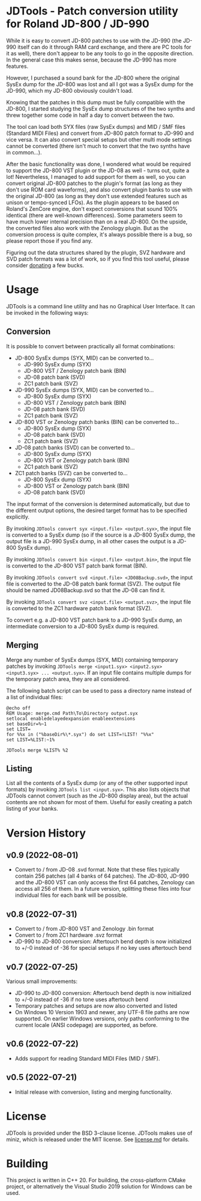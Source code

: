 # JDTools - Patch conversion utility for Roland JD-800 / JD-990

While it is easy to convert JD-800 patches to use with the JD-990 (the JD-990 itself can do it through RAM card exchange, and there are PC tools for it as well),
there don't appear to be any tools to go in the opposite direction. In the general case this makes sense, because the JD-990 has more features.

However, I purchased a sound bank for the JD-800 where the original SysEx dump for the JD-800 was lost and all I got was a SysEx dump for the JD-990, which my JD-800 obviously couldn't load.

Knowing that the patches in this dump must be fully compatible with the JD-800, I started studying the SysEx dump structures of the two synths and threw together some code in half a day to convert between the two.

The tool can load both SYX files (raw SysEx dumps) and MID / SMF files (Standard MIDI Files) and convert from JD-800 patch format to JD-990 and vice versa. It can also convert special setups but other multi mode settings cannot be converted (there isn't much to convert that the two synths have in common...).

After the basic functionality was done, I wondered what would be required to support the JD-800 VST plugin or the JD-08 as well - turns out, quite a lot! Nevertheless, I managed to add support for them as well, so you can convert original JD-800 patches to the plugin's format (as long as they don't use ROM card waveforms), and also convert plugin banks to use with the original JD-800 (as long as they don't use extended features such as unison or tempo-synced LFOs).
As the plugin appears to be based on Roland's ZenCore engine, don't expect conversions that sound 100% identical (there are well-known differences). Some parameters seem to have much lower internal precision than on a real JD-800. On the upside, the converted files also work with the Zenology plugin. But as the conversion process is quite complex, it's always possible there is a bug, so please report those if you find any.

Figuring out the data structures shared by the plugin, SVZ hardware and SVD patch formats was a lot of work, so if you find this tool useful, please consider [donating](https://paypal.me/JohannesSchultz) a few bucks.

# Usage

JDTools is a command line utility and has no Graphical User Interface. It can be invoked in the following ways:

## Conversion

It is possible to convert between practically all format combinations:

- JD-800 SysEx dumps (SYX, MID) can be converted to...
  - JD-990 SysEx dump (SYX)
  - JD-800 VST / Zenology patch bank (BIN)
  - JD-08 patch bank (SVD)
  - ZC1 patch bank (SVZ)
- JD-990 SysEx dumps (SYX, MID) can be converted to...
  - JD-800 SysEx dump (SYX)
  - JD-800 VST / Zenology patch bank (BIN)
  - JD-08 patch bank (SVD)
  - ZC1 patch bank (SVZ)
- JD-800 VST or Zenology patch banks (BIN) can be converted to... 
  - JD-800 SysEx dump (SYX)
  - JD-08 patch bank (SVD)
  - ZC1 patch bank (SVZ)
- JD-08 patch banks (SVD) can be converted to...
  - JD-800 SysEx dump (SYX)
  - JD-800 VST or Zenology patch bank (BIN)
  - ZC1 patch bank (SVZ)
- ZC1 patch banks (SVZ) can be converted to...
  - JD-800 SysEx dump (SYX)
  - JD-800 VST or Zenology patch bank (BIN)
  - JD-08 patch bank (SVD)

The input format of the conversion is determined automatically, but due to the different output options, the desired target format has to be specified explicitly.

By invoking `JDTools convert syx <input.file> <output.syx>`, the input file is converted to a SysEx dump (so if the source is a JD-800 SysEx dump, the output file is a JD-990 SysEx dump, in all other cases the output is a JD-800 SysEx dump).

By invoking `JDTools convert bin <input.file> <output.bin>`, the input file is converted to the JD-800 VST patch bank format (BIN).

By invoking `JDTools convert svd <input.file> <JD08Backup.svd>`, the input file is converted to the JD-08 patch bank format (SVZ). The output file should be named JD08Backup.svd so that the JD-08 can find it.

By invoking `JDTools convert svz <input.file> <output.svz>`, the input file is converted to the ZC1 hardware patch bank format (SVZ).

To convert e.g. a JD-800 VST patch bank to a JD-990 SysEx dump, an intermediate conversion to a JD-800 SysEx dump is required.

## Merging

Merge any number of SysEx dumps (SYX, MID) containing temporary patches by invoking `JDTools merge <input1.syx> <input2.syx> <input3.syx> ... <output.syx>`. If an input file contains multiple dumps for the temporary patch area, they are all considered.

The following batch script can be used to pass a directory name instead of a list of individual files:

```
@echo off
REM Usage: merge.cmd Path\To\Directory output.syx 
setlocal enabledelayedexpansion enableextensions
set baseDir=%~1
set LIST=
for %%x in ("%baseDir%\*.syx") do set LIST=!LIST! "%%x"
set LIST=%LIST:~1%

JDTools merge %LIST% %2
```

## Listing

List all the contents of a SysEx dump (or any of the other supported input formats) by invoking `JDTools list <input.syx>`. This also lists objects that JDTools cannot convert (such as the JD-800 display area), but the actual contents are not shown for most of them. Useful for easily creating a patch listing of your banks.

# Version History

## v0.9 (2022-08-01)

- Convert to / from JD-08 .svd format. Note that these files typically contain 256 patches (all 4 banks of 64 patches). The JD-800, JD-990 and the JD-800 VST can only access the first 64 patches, Zenology can access all 256 of them. In a future version, splitting these files into four individual files for each bank will be possible.

## v0.8 (2022-07-31)

- Convert to / from JD-800 VST and Zenology .bin format
- Convert to / from ZC1 hardware .svz format
- JD-990 to JD-800 conversion: Aftertouch bend depth is now initialized to +/-0 instead of -36 for special setups if no key uses aftertouch bend

## v0.7 (2022-07-25)

Various small improvements:

- JD-990 to JD-800 conversion: Aftertouch bend depth is now initialized to +/-0 instead of -36 if no tone uses aftertouch bend
- Temporary patches and setups are now also converted and listed
- On Windows 10 Version 1903 and newer, any UTF-8 file paths are now supported. On earlier Windows versions, only paths conforming to the current locale (ANSI codepage) are supported, as before.


## v0.6 (2022-07-22)

- Adds support for reading Standard MIDI Files (MID / SMF).

## v0.5 (2022-07-21)

- Initial release with conversion, listing and merging functionality.

# License

JDTools is provided under the BSD 3-clause license. JDTools makes use of miniz, which is released under the MIT license. See [license.md](license.md) for details.

# Building

This project is written in C++ 20. For building, the cross-platform CMake project, or alternatively the Visual Studio 2019 solution for Windows can be used.


